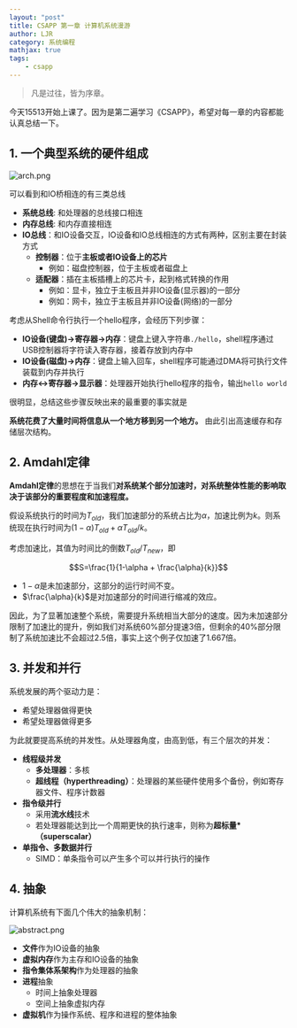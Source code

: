 ```yaml
---
layout: "post"
title: CSAPP 第一章 计算机系统漫游
author: LJR
category: 系统编程
mathjax: true
tags:
    - csapp
---
```


> 凡是过往，皆为序章。

今天15513开始上课了。因为是第二遍学习《CSAPP》，希望对每一章的内容都能认真总结一下。

## 1. 一个典型系统的硬件组成

![arch.png](https://i.loli.net/2021/05/25/DfPC158G3xAQpY7.png)

可以看到和IO桥相连的有三类总线

+ **系统总线**: 和处理器的总线接口相连
+ **内存总线**: 和内存直接相连 
+ **IO总线**：和IO设备交互，IO设备和IO总线相连的方式有两种，区别主要在封装方式
  + **控制器**：位于**主板或者IO设备上的芯片**
    + 例如：磁盘控制器，位于主板或者磁盘上
  + **适配器**：插在主板插槽上的芯片卡，起到格式转换的作用
    + 例如：显卡，独立于主板且并非IO设备(显示器)的一部分
    + 例如：网卡，独立于主板且并非IO设备(网络)的一部分

考虑从Shell命令行执行一个hello程序，会经历下列步骤：

+ **IO设备(键盘)->寄存器->内存**：键盘上键入字符串`./hello`，shell程序通过USB控制器将字符读入寄存器，接着存放到内存中
+ **IO设备(磁盘)->内存**：键盘上输入回车，shell程序可能通过DMA将可执行文件装载到内存并执行
+ **内存<->寄存器->显示器**：处理器开始执行hello程序的指令，输出`hello world`

很明显，总结这些步骤反映出来的最重要的事实就是

**系统花费了大量时间将信息从一个地方移到另一个地方。** 由此引出高速缓存和存储层次结构。

## 2. Amdahl定律

**Amdahl定律**的思想在于当我们**对系统某个部分加速时，对系统整体性能的影响取决于该部分的重要程度和加速程度。**

假设系统执行的时间为$T_{old}$，我们加速部分的系统占比为$\alpha$，加速比例为$k$。则系统现在执行时间为$(1-\alpha)T_{old} + \alpha T_{old}/k$。

考虑加速比，其值为时间比的倒数$T_{old}/T_{new}$，即

$$S=\frac{1}{1-\alpha + \frac{\alpha}{k}}$$

+ $1-\alpha$是未加速部分，这部分的运行时间不变。
+ $\frac{\alpha}{k}$是对加速部分的时间进行缩减的效应。

因此，为了显著加速整个系统，需要提升系统相当大部分的速度。因为未加速部分限制了加速比的提升，例如我们对系统60%部分提速3倍，但剩余的40%部分限制了系统加速比不会超过2.5倍，事实上这个例子仅加速了1.667倍。

## 3. 并发和并行

系统发展的两个驱动力是：

+ 希望处理器做得更快
+ 希望处理器做得更多

为此就要提高系统的并发性。从处理器角度，由高到低，有三个层次的并发：

+ **线程级并发**
  + **多处理器**：多核
  + **超线程（hyperthreading）**：处理器的某些硬件使用多个备份，例如寄存器文件、程序计数器
+ **指令级并行**
  + 采用**流水线**技术
  + 若处理器能达到比一个周期更快的执行速率，则称为**超标量*（superscalar）**
+ **单指令、多数据并行**
  + SIMD：单条指令可以产生多个可以并行执行的操作

## 4. 抽象

计算机系统有下面几个伟大的抽象机制：

![abstract.png](https://i.loli.net/2021/05/25/muky9poRAS5gHTq.png)

+ **文件**作为IO设备的抽象
+ **虚拟内存**作为主存和IO设备的抽象
+ **指令集体系架构**作为处理器的抽象
+ **进程**抽象
  + 时间上抽象处理器
  + 空间上抽象虚拟内存
+ **虚拟机**作为操作系统、程序和进程的整体抽象
